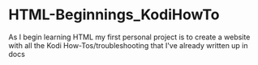 # HTML-Beginnings_KodiHowTo
As I begin learning HTML my first personal project is to create a website with all the Kodi How-Tos/troubleshooting
that I've already written up in docs
